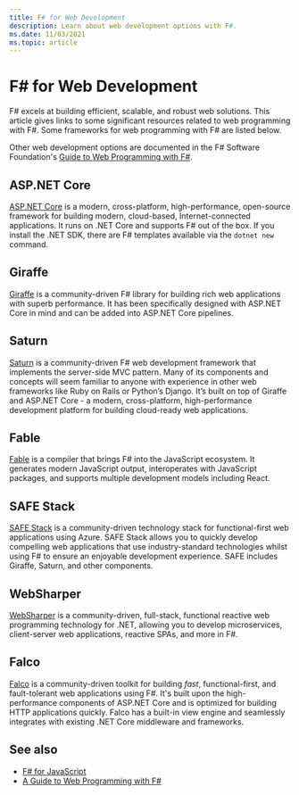 ```yaml
---
title: F# for Web Development
description: Learn about web development options with F#.
ms.date: 11/03/2021
ms.topic: article
---
```

# F# for Web Development

F# excels at building efficient, scalable, and robust web solutions. This article gives links to some significant resources related to web programming with F#. Some frameworks for web programming with F# are listed below.

Other web development options are documented in the F# Software Foundation's [Guide to Web Programming with F#](https://fsharp.org/guides/web).

## ASP.NET Core

[ASP.NET Core](/aspnet/core/) is a modern, cross-platform, high-performance, open-source framework for building modern, cloud-based, Internet-connected applications. It runs on .NET Core and supports F# out of the box. If you install the .NET SDK, there are F# templates available via the `dotnet new` command.

## Giraffe

[Giraffe](https://github.com/giraffe-fsharp/Giraffe#giraffe) is a community-driven F# library for building rich web applications with superb performance. It has been specifically designed with ASP.NET Core in mind and can be added into ASP.NET Core pipelines.

## Saturn

[Saturn](https://saturnframework.org/) is a community-driven F# web development framework that implements the server-side MVC pattern. Many of its components and concepts will seem familiar to anyone with experience in other web frameworks like Ruby on Rails or Python’s Django. It’s built on top of Giraffe and ASP.NET Core - a modern, cross-platform, high-performance development platform for building cloud-ready web applications.

## Fable

[Fable](https://fable.io/) is a compiler that brings F# into the JavaScript ecosystem. It generates modern JavaScript output, interoperates with JavaScript packages, and supports multiple development models including React.

## SAFE Stack

[SAFE Stack](https://safe-stack.github.io/) is a community-driven technology stack for functional-first web applications using Azure. SAFE Stack allows you to quickly develop compelling web applications that use industry-standard technologies whilst using F# to ensure an enjoyable development experience. SAFE includes Giraffe, Saturn, and other components.

## WebSharper

[WebSharper](https://github.com/dotnet-websharper/core) is a community-driven, full-stack, functional reactive web programming technology for .NET, allowing you to develop microservices, client-server web applications, reactive SPAs, and more in F#.

## Falco

[Falco](https://github.com/pimbrouwers/Falco) is a community-driven toolkit for building _fast_, functional-first, and fault-tolerant web applications using F#. It's built upon the high-performance components of ASP.NET Core and is optimized for building HTTP applications quickly. Falco has a built-in view engine and seamlessly integrates with existing .NET Core middleware and frameworks.

## See also

- [F# for JavaScript](../tools/javascript.md)
- [A Guide to Web Programming with F#](https://fsharp.org/guides/web/)
